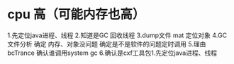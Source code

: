 # cpu 高（可能内存也高）
1.先定位java进程、线程
2.知道是GC 回收线程
3.dump文件 mat 定位对象
4.GC 文件分析 确定 内存、对象没问题   确定是不是软件的问题定时调用
5.理由bcTrance 确认谁调用system gc
6.确认是cxf工具包1.先定位java进程、线程
